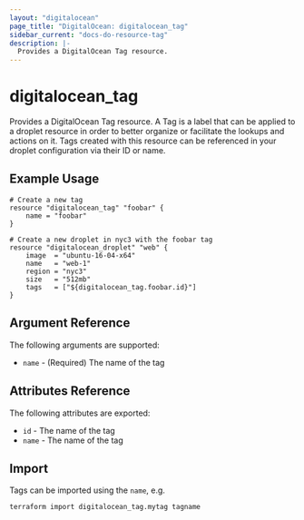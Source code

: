 ```yaml
---
layout: "digitalocean"
page_title: "DigitalOcean: digitalocean_tag"
sidebar_current: "docs-do-resource-tag"
description: |-
  Provides a DigitalOcean Tag resource.
---
```


# digitalocean\_tag

Provides a DigitalOcean Tag resource. A Tag is a label that can be applied to a
droplet resource in order to better organize or facilitate the lookups and
actions on it. Tags created with this resource can be referenced in your droplet
configuration via their ID or name.

## Example Usage

```
# Create a new tag
resource "digitalocean_tag" "foobar" {
    name = "foobar"
}

# Create a new droplet in nyc3 with the foobar tag
resource "digitalocean_droplet" "web" {
    image  = "ubuntu-16-04-x64"
    name   = "web-1"
    region = "nyc3"
    size   = "512mb"
    tags   = ["${digitalocean_tag.foobar.id}"]
}
```

## Argument Reference

The following arguments are supported:

* `name` - (Required) The name of the tag

## Attributes Reference

The following attributes are exported:

* `id` - The name of the tag
* `name` - The name of the tag


## Import

Tags can be imported using the `name`, e.g. 

```
terraform import digitalocean_tag.mytag tagname
```